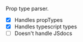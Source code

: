 Prop type parser. 

- [x] Handles propTypes
- [x] Handles typescript types
- [ ] Doesn't handle JSdocs
